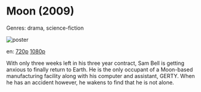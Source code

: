 # Moon (2009)

Genres: drama, science-fiction

![poster](http://image.tmdb.org/t/p/w500/ydmC5WsPEhMZKV7VwQ8jT8hQLlc.jpg)

en:
  [720p](magnet:?xt=urn:btih:5530DA53EA691279A085CF4B88BD6F5EE66E7D38&tr=udp://glotorrents.pw:6969/announce&tr=udp://tracker.opentrackr.org:1337/announce&tr=udp://torrent.gresille.org:80/announce&tr=udp://tracker.openbittorrent.com:80&tr=udp://tracker.coppersurfer.tk:6969&tr=udp://tracker.leechers-paradise.org:6969&tr=udp://p4p.arenabg.ch:1337&tr=udp://tracker.internetwarriors.net:1337)
  [1080p](magnet:?xt=urn:btih:24D340B6CA51A47714C34B204982AB12892A8C34&tr=udp://glotorrents.pw:6969/announce&tr=udp://tracker.opentrackr.org:1337/announce&tr=udp://torrent.gresille.org:80/announce&tr=udp://tracker.openbittorrent.com:80&tr=udp://tracker.coppersurfer.tk:6969&tr=udp://tracker.leechers-paradise.org:6969&tr=udp://p4p.arenabg.ch:1337&tr=udp://tracker.internetwarriors.net:1337)
  


With only three weeks left in his three year contract, Sam Bell is getting anxious to finally return to Earth. He is the only occupant of a Moon-based manufacturing facility along with his computer and assistant, GERTY. When he has an accident however, he wakens to find that he is not alone.
